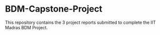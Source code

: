 # BDM-Capstone-Project
This repository contains the 3 project reports submitted to complete the IIT Madras BDM Project.
